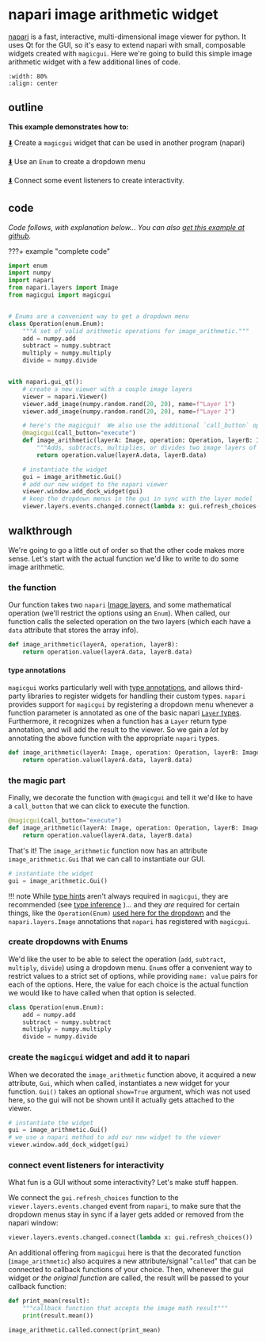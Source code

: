 # napari image arithmetic widget

[napari](https://github.com/napari/napari) is a fast, interactive,
multi-dimensional image viewer for python.  It uses Qt for the GUI, so it's easy
to extend napari with small, composable widgets created with `magicgui`.  Here
we're going to build this simple image arithmetic widget with a few additional
lines of code.

```{image} ../images/imagemath.gif
:width: 80%
:align: center
```

<!-- <p align="center"><img src="../../images/imagemath.gif" width="80%" /></p> -->

## outline

**This example demonstrates how to:**

[⬇️](#the-magic-part) Create a `magicgui` widget that can be used in another
program (napari)

[⬇️](#create-dropdowns-with-enums) Use an `Enum` to create a dropdown menu

[⬇️](#connect-event-listeners-for-interactivity) Connect some event listeners to
create interactivity.

## code

*Code follows, with explanation below... You can also [get this example at
github](https://github.com/napari/magicgui/blob/master/examples/napari_image_arithmetic.py).*

???+ example "complete code"

```python
import enum
import numpy
import napari
from napari.layers import Image
from magicgui import magicgui


# Enums are a convenient way to get a dropdown menu
class Operation(enum.Enum):
    """A set of valid arithmetic operations for image_arithmetic."""
    add = numpy.add
    subtract = numpy.subtract
    multiply = numpy.multiply
    divide = numpy.divide


with napari.gui_qt():
    # create a new viewer with a couple image layers
    viewer = napari.Viewer()
    viewer.add_image(numpy.random.rand(20, 20), name=f"Layer 1")
    viewer.add_image(numpy.random.rand(20, 20), name=f"Layer 2")

    # here's the magicgui!  We also use the additional `call_button` option
    @magicgui(call_button="execute")
    def image_arithmetic(layerA: Image, operation: Operation, layerB: Image) -> Image:
        """Adds, subtracts, multiplies, or divides two image layers of similar shape."""
        return operation.value(layerA.data, layerB.data)

    # instantiate the widget
    gui = image_arithmetic.Gui()
    # add our new widget to the napari viewer
    viewer.window.add_dock_widget(gui)
    # keep the dropdown menus in the gui in sync with the layer model
    viewer.layers.events.changed.connect(lambda x: gui.refresh_choices())
```

## walkthrough

We're going to go a little out of order so that the other code makes more sense.
Let's start with the actual function we'd like to write to do some image
arithmetic.

### the function

Our function takes two `napari` [Image
layers](https://napari.org/tutorials/fundamentals/image), and some mathematical
operation (we'll restrict the options using an `Enum`).  When called, our
function calls the selected operation on the two layers (which each have a
`data` attribute that stores the array info).

```python
def image_arithmetic(layerA, operation, layerB):
    return operation.value(layerA.data, layerB.data)
```

#### type annotations

`magicgui` works particularly well with [type
annotations](https://docs.python.org/3/library/typing.html), and allows
third-party libraries to register widgets for handling their custom types.
`napari` provides support for `magicgui` by registering a dropdown menu whenever
a function parameter is annotated as one of the basic napari [`Layer`
types](https://napari.org/tutorials/). Furthermore, it recognizes when a
function has a `Layer` return type annotation, and will add the result to the
viewer.  So we gain a *lot* by annotating the above function with the
appropriate `napari` types.

```python
def image_arithmetic(layerA: Image, operation: Operation, layerB: Image) -> Image:
    return operation.value(layerA.data, layerB.data)
```

### the magic part

 Finally, we decorate the function with `@magicgui` and tell it we'd like to have
a `call_button` that we can click to execute the function.

```python hl_lines="1"
@magicgui(call_button="execute")
def image_arithmetic(layerA: Image, operation: Operation, layerB: Image):
    return operation.value(layerA.data, layerB.data)
```

That's it!  The `image_arithmetic` function now has an attribute `image_arithmetic.Gui`
that we can call to instantiate our GUI.

```python
# instantiate the widget
gui = image_arithmetic.Gui()
```

!!! note
    While [type hints](https://docs.python.org/3/library/typing.html) aren't
    always required in `magicgui`, they are recommended (see [type
    inference](../../type_inference/#type-inference) )... and they *are*
    required for certain things, like the `Operation(Enum)` [used here for the
    dropdown](#create-dropdowns-with-enums) and the `napari.layers.Image`
    annotations that `napari` has registered with `magicgui`.

### create dropdowns with Enums

We'd like the user to be able to select the operation (`add`, `subtract`, `multiply`,
`divide`) using a dropdown menu.  `Enum`s offer a convenient way to restrict values to a
strict set of options, while providing `name: value` pairs for each of the options.
Here, the value for each choice is the actual function we would like to have called when
that option is selected.

```python
class Operation(enum.Enum):
    add = numpy.add
    subtract = numpy.subtract
    multiply = numpy.multiply
    divide = numpy.divide
```

### create the `magicgui` widget and add it to napari

When we decorated the `image_arithmetic` function above, it acquired a new attribute,
`Gui`, which when called, instantiates a new widget for your function. `Gui()` takes an
optional `show=True` argument, which was not used here, so the gui will not be shown
until it actually gets attached to the viewer.

```python
# instantiate the widget
gui = image_arithmetic.Gui()
# we use a napari method to add our new widget to the viewer
viewer.window.add_dock_widget(gui)
```

### connect event listeners for interactivity

What fun is a GUI without some interactivity?  Let's make stuff happen.

We connect the `gui.refresh_choices` function to the
`viewer.layers.events.changed` event from `napari`, to make sure that the
dropdown menus stay in sync if a layer gets added or removed from the napari
window:

```python
viewer.layers.events.changed.connect(lambda x: gui.refresh_choices())
```

An additional offering from `magicgui` here is that the decorated function
(`image_arithmetic`) also acquires a new attribute/signal "`called`" that can be
connected to callback functions of your choice.  Then, whenever the gui widget
*or the* *original function* are called, the result will be passed to your
callback function:

```python
def print_mean(result):
    """callback function that accepts the image math result"""
    print(result.mean())

image_arithmetic.called.connect(print_mean)
```
